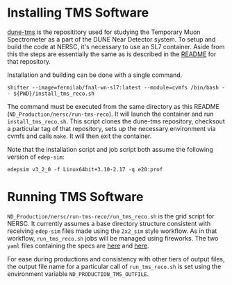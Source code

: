 # Installing TMS Software

[dune-tms](https://github.com/DUNE/dune-tms/tree/main) is the reposititory used for studying the Temporary Muon Spectrometer as a part of the DUNE Near Detector system. To setup and build the code at NERSC, it's necessary to use an SL7 container. Aside from this the steps are essentially the same as is described in the [README](https://github.com/DUNE/dune-tms/blob/main/README.md) for that repository.

Installation and building can be done with a single command.

```
shifter --image=fermilab/fnal-wn-sl7:latest --module=cvmfs /bin/bash -- ${PWD}/install_tms_reco.sh
```

The command must be executed from the same directory as this README (`ND_Production/nersc/run-tms-reco`). It will launch the container and run `install_tms_reco.sh`. This script clones the dune-tms repository, checksout a particular tag of that repository, sets up the necessary environment via cvmfs and calls `make`. It will then exit the container. 

Note that the installation script and job script both assume the following version of `edep-sim`:

```
edepsim v3_2_0 -f Linux64bit+3.10-2.17 -q e20:prof
```


# Running TMS Software
`ND_Production/nersc/run-tms-reco/run_tms_reco.sh` is the grid script for NERSC. It currently assumes a base directory structure consistent with receiving `edep-sim` files made using the `2x2_sim` style workflow. As in that workflow, `run_tms_reco.sh` jobs will be managed using fireworks. The two `yaml` files containing the specs are [here](https://github.com/lbl-neutrino/fireworks4dune/blob/production-MiniProdN1p1/specs/ND_Production_v1.yaml) and [here](https://github.com/lbl-neutrino/fireworks4dune/blob/production-MiniProdN1p1/specs/MiniProdN1p1_NDLAr/MiniProdN1p1_NDLAr_1E19_RHC.tmsreco.yaml).

For ease during productions and consistency with other tiers of output files, the output file name for a particular call of `run_tms_reco.sh` is set using the environment variable `ND_PRODUCTION_TMS_OUTFILE`. 
